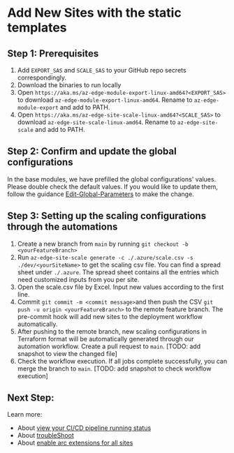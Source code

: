 # Add New Sites with the static templates

## Step 1: Prerequisites

1. Add `EXPORT_SAS` and `SCALE_SAS` to your GitHub repo secrets correspondingly.
2. Download the binaries to run locally
3. Open `https://aka.ms/az-edge-module-export-linux-amd64?<EXPORT_SAS>` to download `az-edge-module-export-linux-amd64`. Rename to `az-edge-module-export` and add to PATH.
4. Open `https://aka.ms/az-edge-site-scale-linux-amd64?<SCALE_SAS>` to download `az-edge-site-scale-linux-amd64`. Rename to `az-edge-site-scale` and add to PATH.

## Step 2: Confirm and update the global configurations

In the base modules, we have prefilled the global configurations' values. Please double check the default values. If you would like to update them, follow the guidance [Edit-Global-Parameters](./Edit-Global-Parameters.md) to make the change.

## Step 3: Setting up the scaling configurations through the automations

1. Create a new branch from `main` by running `git checkout -b <yourFeatureBranch>`
2. Run `az-edge-site-scale generate -c ./.azure/scale.csv -s ./dev/<yourSiteName>` to get the scaling csv file. You can find a spread sheet under `./.azure`. The spread sheet contains all the entries which need customized inputs from you per site.
4. Open the scale.csv file by Excel. Input new values according to the first line.
5. Commit `git commit -m <commit message>`and then push the CSV `git push -u origin <yourFeatureBranch>` to the remote feature branch. The pre-commit hook will add new sites to the deployment workflow automatically.
6. After pushing to the remote branch, new scaling configurations in Terraform format will be automatically generated through our automation workflow. Create a pull request to `main`.
[TODO: add snapshot to view the changed file]
7. Check the workflow execution. If all jobs complete successfully, you can merge the branch to `main`.
[TODO: add snapshot to check workflow execution]

## Next Step:
Learn more:
- About [view your CI/CD pipeline running status](./View-pipeline.md)
- About [troubleShoot](./TroubleShooting.md)
- About [enable arc extensions for all sites](../README.md#enable-arc-extensions-for-all-sites)